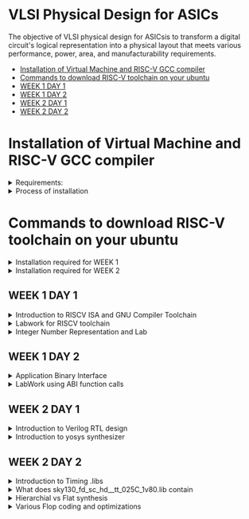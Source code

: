 
# VLSI Physical Design for ASICs
The objective of VLSI physical design for ASICsis to transform a digital circuit's logical representation into a physical layout that meets various performance, power, area, and manufacturability requirements.
- [Installation of Virtual Machine and RISC-V GCC compiler](#Installation-of-Virtual-Machine-and-RISC-V-GCC-compiler)
- [Commands to download RISC-V toolchain on your ubuntu](#Commands-to-download-RISC-V-toolchain-on-your-ubuntu)
- [WEEK 1 DAY 1](#WEEK-1-DAY-1)
- [WEEK 1 DAY 2](#WEEK-1-DAY-2)
- [WEEK 2 DAY 1](#WEEK-2-DAY-1)
- [WEEK 2 DAY 2](#WEEK-2-DAY-2)

# Installation of Virtual Machine and RISC-V GCC compiler
<details>

<summary>Requirements:</summary>

+ OS: Ubuntu 20
  
+ Memory: 200 GB
  
+ RAM: 6 GB
  
</details>

<details>
<summary>Process of installation</summary>
	
- [VirtualBox](https://www.virtualbox.org/wiki/Downloads) ← Click on the link to head to the downloads page. Download and install the windows hosts version
	
    - Open the VirtualBox application and click on “New”
    
    - Give a name to the VM and choose the folder where your VM files will reside.
    
    - For iso file you need to install the iso image from these sites.
    
        - For Ubuntu: http://ubuntu-releases.mirror.net.in/ubuntu/releases/jammy/ubuntu-22.04.3-desktop-amd64.iso (for Intel and AMD users)
	
        - Please refer to the ubuntu website for MacOS (M1, M2) users.
	
    - Download any one of the two iso file and include it in the iso option
    .
    - For type, choose “Linux” and for version either choose “Ubuntu 22.04 (64-bit)”.
    
    - Rest is set to default. Please DM either one of us if you’re facing issues at this point.
    
    - Click on “Next” and for base memory set it to “2048MB” if you have less than 8gb, if you have more, set it to “4096MB”.
    
    - For the Processors, leave it in “1” unless you have 4+ cores. If you have more than 4 cores, you can set it to “2”.
    
    - Click on “Next” and in the “Create a virtual hard disk now” and set it to 50GB or 100GB. Please make sure you have enough space for this, but this space that you allocate is dynamic so don’t worry, it will only take up upto 100GB when required.
    
    - Click on “Next” and “Finish”.
    
    - If you’re having issues connecting to the network inside the VM, click on the “Devices” option on the menu bar above on the VirtualBox application. In that menu, choose “Network” and enable “Connect Network Adapter”. If it still does not work after enabling, please restart the VM and see if that works.
    
    ---
    
    - For the riscv-gcc compiler, head over to this link https://www.embecosm.com/resources/tool-chain-downloads/ and install the tar.gz file based on your Linux version. **************Make sure you do this on the Virtual Machine!**************
    
        - For Ubuntu VMs
	
          -v22.04
</details>




# Commands to download RISC-V toolchain on your ubuntu

<details>
	
<summary>Installation required for WEEK 1</summary>

***Install Git and Vim with automatic "yes" response to prompts***

`sudo apt-get install git vim -y`

***Install various development tools and libraries***

`sudo apt-get install autoconf automake autotools-dev curl libmpc-dev libmpfr-dev libgmp-dev gawk build-essential bison flex texinfo gperf libtool patchutils bc zlib1g-dev git libexpat1-dev gtkwave -y`

***Navigate to the home directory***

`cd`

***Store the current directory path***

`pwd=$PWD`

***Create a directory for the RISC-V toolchain***

`mkdir riscv_toolchain`

***Enter the RISC-V toolchain directory***

`cd riscv_toolchain`

***Download and extract the RISC-V GCC toolchain***

`wget "https://static.dev.sifive.com/dev-tools/riscv64-unknown-elf-gcc-8.3.0-2019.08.0-x86_64-linux-ubuntu14.tar.gz"
tar -xvzf riscv64-unknown-elf-gcc-8.3.0-2019.08.0-x86_64-linux-ubuntu14.tar.gz `

***Add the RISC-V toolchain's bin directory to the PATH***

`export PATH=$pwd/riscv_toolchain/riscv64-unknown-elf-gcc-8.3.0-2019.08.0-x86_64-linux-ubuntu14/bin:$PATH`

***Install device-tree-compiler***

`sudo apt-get install device-tree-compiler -y`

***Clone the RISC-V ISA simulator repository***

`git clone https://github.com/riscv/riscv-isa-sim.git`

***Enter the RISC-V ISA simulator directory***

`cd riscv-isa-sim/`

***Create a build directory***

`mkdir build`

***Enter the build directory***

`cd build`

***Configure the RISC-V ISA simulator build***

`../configure --prefix=$pwd/riscv_toolchain/riscv64-unknown-elf-gcc-8.3.0-2019.08.0-x86_64-linux-ubuntu14`

***Build the RISC-V ISA simulator***

`make`

***Install the RISC-V ISA simulator***

`sudo make install`

***Navigate back to the RISC-V toolchain directory***

`cd $pwd/riscv_toolchain`

***Clone the RISC-V proxy kernel repository***

`git clone https://github.com/riscv/riscv-pk.git`

***Enter the RISC-V proxy kernel directory***

`cd riscv-pk/`

***Create a build directory***

`mkdir build`

***Enter the build directory***

`cd build`

***Configure the RISC-V proxy kernel build***

`../configure --prefix=$pwd/riscv_toolchain/riscv64-unknown-elf-gcc-8.3.0-2019.08.0-x86_64-linux-ubuntu14 --host=riscv64-unknown-elf
`
***Build the RISC-V proxy kernel***

`make`
***
Install the RISC-V proxy kernel***

`sudo make install`

***Add the RISC-V proxy kernel's bin directory to the PATH***

`export PATH=$pwd/riscv_toolchain/riscv64-unknown-elf-gcc-8.3.0-2019.08.0-x86_64-linux-ubuntu14/riscv64-unknown-elf/bin:$PATH`

***Navigate back to the RISC-V toolchain directory***

`cd $pwd/riscv_toolchain`

***Clone the Icarus Verilog repository***

`git clone https://github.com/steveicarus/iverilog.git`

***Enter the Icarus Verilog directory***

`cd iverilog/`

***Check out the v10-branch of Icarus Verilog***

`git checkout --track -b v10-branch origin/v10-branch`


***Update the repository***

`git pull`

***Make autoconf.sh executable***

`chmod 777 autoconf.sh`

***Run autoconf.sh***

`./autoconf.sh`

***Configure Icarus Verilog***

`./configure`

***Build Icarus Verilog***

`make`

***Install Icarus Verilog***

`sudo make install  `

**Update Your Path:**

**After installing, you'll want to add the toolchain binaries to your PATH:**

`echo 'export PATH=$PATH:/opt/riscv/bin' >> ~/.bashrc
source ~/.bashrc`
</details>

<details>

<summary>Installation required for WEEK 2</summary>

# updated tools installation for day 3 and day 4
`git clone https://github.com/YosysHQ/yosys.git `

`cd yosys`

`sudo apt install make`

`sudo apt-get update`

`sudo apt-get install build-essential clang bison flex  libreadline-dev gawk tcl-dev libffi-dev git  graphviz xdot pkg-config python3 libboost-system-dev libboost-python-dev libboost-filesystem-dev zlib1g-dev`

*Comment the export path in bashrc for the code given below to work*

`make config-gcc`

`make -j 4`

`sudo make install`

`sudo apt install gtkwave`

</details>



## WEEK 1 DAY 1 
<details>
<summary>Introduction to RISCV ISA and GNU Compiler Toolchain</summary>


# Introduction


![image](https://github.com/ShashidharReddy01/pes_asic_class/assets/142148810/a9f04dfd-9ff4-48b4-b6f2-47f8845763ad)
**Basic Definition**
+ An Instruction Set Architecture (ISA) is part of the abstract model of a computer that defines how the CPU is controlled by the software. The ISA acts as an interface between the hardware and the software, specifying both what the processor is capable of doing as well as how it gets done.
+ RISC-V is an open-source instruction set architecture used to develop custom processors for a variety of applications, from embedded designs to supercomputers.
# From Apps to Hardware
1. **Applications:** Applications, also known as software applications or simply apps, are programs or software designed to perform specific tasks or functions for end-users. Examples include word processors, web browsers, and games.
2. **System Software:** System software refers to a collection of programs and utilities that manage and control a computer system's hardware and provide services to other software applications. It includes the operating system, device drivers, and system utilities.
3. **Compiler:** A compiler is a software tool that translates high-level programming code (source code) written by humans into machine code or intermediate code that can be executed directly by a computer's hardware or by a virtual machine.
4. **Assembler:** An assembler is a program or tool that translates assembly language code, a low-level human-readable representation of machine code instructions, into machine code that can be executed by a computer's CPU.
5. **RTL (Register-Transfer Level):** RTL, or Register-Transfer Level, is a level of hardware description language used to model the behavior of digital circuits at a low level of abstraction. It specifies how data moves between registers and how logic operations are performed.
6. **Hardware:** Hardware refers to the physical components of a computer system, including the CPU, memory, storage devices, input/output devices, and other electronic and mechanical components. It is the tangible, physical part of a computer system.
![image](https://github.com/ShashidharReddy01/pes_asic_class/assets/142148810/1af652e7-16ef-47b9-a749-515db468e778)
# Detail description of course content
1. **Pseudo Instructions** The pseudo instructions are provided by the assembler tools, which convert them into one or more real instructions. The most commonly used pseudo instruction is the LDR. This allows a 32-bit immediate data item to be loaded into a register.
![image](https://github.com/ShashidharReddy01/pes_asic_class/assets/142148810/b1658f3c-375e-4b42-b489-82b5d3a0df30)

2. **Base Integer Instructions:** The term "base integer instructions" refers to the fundamental set of instructions that form the foundation for performing basic arithmetic, logical, and data movement operations.
3. **Multiply Extension Intructions:** The RISC-V architecture includes a set of multiply and multiply-accumulate (MAC) extension instructions that enhance the instruction set to perform efficient multiplication and multiplication-accumulate operations.
4. **Single and Double Precision Floating Point Extension:** The RISC-V architecture includes floating-point extensions that provide support for both single-precision (32-bit) and double-precision (64-bit) floating-point arithmetic operations. These extensions are often referred to as the "F" and "D" extensions, respectively. Floating-point arithmetic is essential for handling real numbers with fractional parts and for performing accurate calculations involving decimal values.
5. **Application Binary Interface:** ABI stands for "Application Binary Interface." It is a set of rules and conventions that govern how software components interact with each other at the binary level. The ABI defines various aspects of program execution, including how function calls are made, how parameters are passed and returned, how memory is allocated and managed, and more.
6. **Memory Allocation and Stack Pointer** 
- Memory allocation refers to the process of assigning and managing memory segments for various data structures, variables, and objects used by a program. It involves allocating memory space from the system's memory pool and releasing it when it is no longer needed to prevent memory leaks.
- The stack pointer is a register used by a program to keep track of the current position of the program's execution on the call stack.
</details>
<details>
<summary>Labwork for RISCV toolchain</summary>
	
# #c program 

Writing C program using Leaf editor

**Writing a c program to find sum of integers from 1 to N**

`leafpad sum1ton.c`

+ code

  ![image](https://github.com/ShashidharReddy01/pes_asic_class/assets/142148810/10a287e5-fc35-4266-81ab-c5fc1d59b62d)
  
`gcc leafpad sum1ton.c`

`./a.out`

![image](https://github.com/ShashidharReddy01/pes_asic_class/assets/142148810/d8e8b254-2cb8-4321-ac3d-23723944dd2a)

## RISCV GCC Compiler and Dissemble

Using the riscv gcc compiler

`riscv64-unknown-elf-gcc -O1 -mabi=lp64 -march=rv64i -o sum1ton.o sum1ton.c`

`spike pk sum1ton.o`

![image](https://github.com/ShashidharReddy01/pes_asic_class/assets/142148810/9cdddf6c-95c7-4a55-a78c-61697f1d0cd7)

For Assembly Code

`riscv64-unknown-elf-objdump -d sumton.o | less`

type /main to go to the main section

`/main`


For -O1 optimization


![image](https://github.com/ShashidharReddy01/pes_asic_class/assets/142148810/af34dd3c-06d0-4d58-8f98-6f019a8bc8c6)

For -OFast optimization


![image](https://github.com/ShashidharReddy01/pes_asic_class/assets/142148810/4e15a810-46a6-45a7-b883-d19d655dcf3b)

# Spike Simulation and Debug

`spike -d pk sum1ton.c` is used for debugging.

Contents of the register can be viewed as shown in the image below

![image](https://github.com/ShashidharReddy01/pes_asic_class/assets/142148810/64944ba9-08b0-4dbd-a86d-9af8255e28f9)

</details>

<details>
<summary>Integer Number Representation and Lab</summary>

## Unsigned Numbers
- Unsigned numbers, also known as non-negative numbers, are numerical values that represent magnitudes without indicating direction or sign.
- Range: 0 to 2^(N) - 1.

## Signed Numbers
- Signed numbers are numerical values that can represent both positive and negative magnitudes, along with zero.
- Range : -(2^(N-1)) to 2^(N-1) - 1.

64 bit Number System For Unsigned Numbers

+ RISC-V doubleword can represent 0 to (2^(64) - 1) unsigned numbers or positive numbers

+ RISC-V doubleword can represent 0 to (2^(63) - 1)positive & (-1) to (-2^63) negative numbers
+ 
![image](https://github.com/ShashidharReddy01/pes_asic_class/assets/142148810/0c8c40bd-85c6-403b-bda7-2d5f9929acb3)

##Lab
**UnSigned 64-bit Number**
``` c
#include <stdio.h>
#include <math.h>

int main(){
	unsigned long long int max = (unsigned long long int) (pow(2,64) -1);
	unsigned long long int min = (unsigned long long int) (pow(2,64) *(-1));
	printf("lowest number represented by unsigned 64-bit integer is %llu\n",min);
	printf("highest number represented by unsigned 64-bit integer is %llu\n",max);
	return 0;
}
```
![image](https://github.com/ShashidharReddy01/pes_asic_class/assets/142148810/45f6236a-9d45-495f-b735-1d8b32df82cd)


**Signed 64-bit Number**
``` c
#include <stdio.h>
#include <math.h>

int main(){
	long long int max = (long long int) (pow(2,63) -1);
	long long int min = (long long int) (pow(2,63) *(-1));
	printf("lowest number represented by signed 64-bit integer is %lld\n",min);
	printf("highest number represented by signed 64-bit integer is %lld\n",max);
	return 0;
}
```
![image](https://github.com/ShashidharReddy01/pes_asic_class/assets/142148810/f3bbdfcd-1a5b-40e9-a004-77773f87fcef)
</details>

## WEEK 1 DAY 2 
<details>
<summary>Application Binary Interface</summary>
	
- [Introduction to ABI](#Introduction-to-ABI)
- [Memmory Allocation for Double Words](#Memmory-Allocation-for-Double-Words)
- [Load, Add and Store Instructions](#Load-Add-and-Store-Instructions)
- [32-Registers and their ABI Names](#32--Registers-and-their-ABI-Names)
- [ABI Names](#ABI-Names)

## Introduction to ABI
An Application Binary Interface (ABI) is a set of conventions or rules that govern how functions, data structures, and system calls should be organized and accessed in a binary program or library. It defines the low-level interface between different parts of a program or between a program and the operating system. Here are the key points about an ABI:

1. **Binary Compatibility**: ABIs ensure that binary code produced by one compiler or platform can work seamlessly with code produced by another, as long as they adhere to the same ABI.

2. **Function Calling Convention**: ABIs specify how functions are called, including the order and location of arguments and return values, as well as how the call stack is managed during function calls.

3. **Register Usage**: ABIs define which registers are reserved for certain purposes (e.g., argument passing, return values, temporary storage) and how they should be managed during function calls.

4. **Data Layout**: ABIs specify how data structures like structs and arrays are laid out in memory, including rules for alignment and padding.

5. **Exception Handling**: They define how exceptions (such as hardware or software interrupts) are handled, including how control is transferred between user code and exception handlers.

6. **System Calls**: ABIs detail how programs interact with the operating system through system calls, including how arguments are passed and results are retrieved.

7. **Platform Independence**: ABIs help maintain compatibility across different platforms (e.g., different CPU architectures or operating systems) by providing a standardized interface.

8. **Dynamic Linking**: They cover aspects of dynamic linking, such as how shared libraries (DLLs on Windows or shared objects on Unix-based systems) are loaded and linked at runtime.

9. **Versioning**: Some ABIs include mechanisms for versioning so that future changes can be made without breaking compatibility with existing code.

10. **Documentation**: ABIs are typically documented and published, allowing developers to write code that conforms to the ABI's specifications.

11. **Toolchain Support**: Compilers and assemblers are designed to generate code that follows the ABI, ensuring that code produced by different tools can interoperate.

12. **Cross-Platform Development**: ABIs are especially important for cross-platform development, where code needs to run on multiple platforms with potentially different hardware architectures and operating systems.

13. **Security**: ABIs may include security-related aspects, such as buffer overflow protection mechanisms and stack canaries.


## Memmory Allocation for Double Words
64-bit number (or any multi-byte value) can be loaded into memory in little-endian or big-endian. It involves understanding the byte order and arranging the bytes accordingly
1. **Little-Endian:**
In little-endian representation, you store the least significant byte (LSB) at the lowest memory address and the most significant byte (MSB) at the highest memory address.
2. **Big-Endian:**
In big-endian representation, you store the most significant byte (MSB) at the lowest memory address and the least significant byte (LSB) at the highest memory address.

![WhatsApp Image 2023-08-20 at 17 38 47](https://github.com/ShashidharReddy01/pes_asic_class/assets/142148810/9d25d09f-9f95-4ec7-8844-44f3ddad9254)
## Load, Add and Store Instructions
Load, Add, and Store instructions are fundamental operations in computer architecture and assembly programming. They are often used to manipulate data within a computer's memory and registers.

Example `ld x8, 16(x23)`

In this Example
- `ld` is the load double-word instruction.
- `x8` is the destination register.
- `16(x23)` is the memory address pointed to by register `x5` (base address + offset).

![WhatsApp Image 2023-08-20 at 17 42 56](https://github.com/ShashidharReddy01/pes_asic_class/assets/142148810/7a5ebb35-92f6-4a27-b40f-e30812cae1c0)

Example `add x8, x24, x8`

In this Example
- `add` is the add instruction.
- `x8` is the destination register.
- `x24` and `x8` are the source registers.

![WhatsApp Image 2023-08-20 at 17 47 25](https://github.com/ShashidharReddy01/pes_asic_class/assets/142148810/5704ff1b-2008-4154-a835-569651f75e19)

## 32-Registers and their ABI Names
The choice of the number of registers in a processor's architecture, such as the RISC-V RV64 architecture with its 32 general-purpose registers, involves a trade-off between various factors. While modern processors can have more registers but increasing the number of registers could lead to larger instructions, which would take up more memory and potentially slow down instruction fetch and decode.

#### ABI Names
ABI names for registers serve as a standardized way to designate the purpose and usage of specific registers within a software ecosystem. These names play a critical role in maintaining compatibility, optimizing code generation, and facilitating communication between different software components. 

![WhatsApp Image 2023-08-20 at 17 51 23](https://github.com/ShashidharReddy01/pes_asic_class/assets/142148810/46f38e30-4c21-458f-84cc-2ee2381b8b13)

</details>

<details>
<summary>LabWork using ABI function calls</summary>

# LabWork using ABI function calls

![WhatsApp Image 2023-08-20 at 17 54 26](https://github.com/ShashidharReddy01/pes_asic_class/assets/142148810/a64bce17-042a-4dfa-a788-0b71e8778687)

**C Program**
`custom1to9.c`
  ``` c
  #include <stdio.h>
  
  extern int load(int x, int y);
  
  int main()
  {
    int result = 0;
    int count = 9;
    result = load(0x0, count+1);
    printf("Sum of numbers from 1 to 9 is %d\n", result);
  }
```
**Asseembly File**
`load.s`
``` s
.section .text
.global load
.type load, @function
load:
add a4, a0, zero
add a2, a0, a1
add a3, a0, zero
loop:
add a4, a3, a4
addi a3, a3, 1
blt a3, a2, loop
add a0, a4, zero
ret
```
![image](https://github.com/ShashidharReddy01/pes_asic_class/assets/142148810/4d109bc3-c119-4835-b32c-1d2a00b6d5e6)
</details>

## WEEK 2 DAY 1

<details>
<summary>Introduction to Verilog RTL design </summary>

- [Introduction to iverilog design testbench](#Introduction-to-iverilog-design-testbench)
- [Simulation](#Simulation)
- [Testbench](#Testbench)

## Introduction to iverilog design testbench

RTL Design, which stands for Register Transfer Level design, is a crucial phase in digital circuit design, where the functionality of digital systems is described at a level that specifies how data moves between registers. Let's expand on the key points you've mentioned:

1. **Data Transfer between Registers**: RTL design focuses on defining how data is transferred between registers within a digital circuit. Registers are small memory elements capable of storing binary data. The movement of data between these registers represents the fundamental operations of a digital system.

2. **Hardware Description Language (HDL)**: RTL designs are typically written using Hardware Description Languages like Verilog or VHDL. These languages allow designers to specify the behavior and structure of digital circuits at the register transfer level. HDLs provide a way to describe the desired functionality of the hardware without getting into the specifics of how it will be implemented.

3. **Combinational and Sequential Circuits**: RTL design involves creating descriptions for both combinational and sequential circuits. Combinational circuits are those where the output depends solely on the current input, while sequential circuits have memory elements (like registers) and the output depends on both the current input and the previous state.

4. **Logical and Hardware Operation Modeling**: RTL designs in HDLs enable modeling of logical operations (e.g., AND, OR, NOT) as well as hardware operations (e.g., addition, subtraction) at a level of abstraction that reflects the actual hardware behavior.

5. **Optimization**: RTL design involves optimizing the description to achieve specific goals. These goals might include improving performance, reducing power consumption, or minimizing the area required on a chip. Optimization techniques are applied to the RTL code to make it more efficient.

6. **Synthesizable Code**: One of the most critical aspects of RTL design is that the RTL code must be synthesizable. Synthesis is the process of translating RTL code into a netlist of gates and flip-flops that can be physically implemented on hardware. Synthesis tools, often provided by FPGA or ASIC vendors, take RTL code as input and produce a gate-level representation that can be fabricated into physical hardware.

7. **Hierarchical Design**: In complex digital systems, RTL designs are typically broken down into modules or blocks, each representing a specific function or component of the system. These modules can be designed independently and then integrated to create the complete system.

8. **Testing and Verification**: RTL designs also involve the development of testbenches and verification strategies to ensure that the designed digital circuit behaves correctly under various conditions.

## Simulation : RTL design is checked for adherence to its design specification using simulation by giving sample inputs. This helps finding and fixing bugs in the RTL design in the early stages of design development. 

**Simulator**: Simulator is the tool used for this process. It looks for changes on input signals to evaluate outputs. No change in output if there is no change in input signals

![image](https://github.com/ShashidharReddy01/pes_asic_class/assets/142148810/d45720cb-c8ad-4715-b5e8-09578ac146fa)

# Testbench
***A test bench in Verilog is an essential component of the verification process for digital designs. It serves as a simulation environment where you can apply stimulus to the RTL (Register Transfer Level) design and verify its functionality. Here, let's expand on the key components and functions of a Verilog test bench:***

1. **Stimulus Generation**: The test bench generates input signals that simulate real-world conditions or user interactions with the designed hardware. These input signals are applied to the RTL design to test its behavior. Stimulus generation can include tasks like creating clock signals, generating test vectors, or mimicking user inputs.

2. **Instantiating the Design**: In the test bench, you instantiate the RTL design under test. This means you include the design's module within the test bench code. The test bench communicates with the design module, providing inputs and monitoring outputs.

3. **Output Checking**: The other critical part of a test bench is output checking. After applying stimulus to the design, the test bench monitors the design's output signals. It compares the expected output, which is determined based on the input stimulus and the expected behavior of the design, with the actual output produced during simulation.

4. **Assertion Checks**: To ensure that the design behaves correctly, assertions are often used in the test bench. Assertions are statements in the test bench code that express expected conditions or properties of the design. If an assertion fails during simulation, it indicates a problem with the design.

5. **Timing Simulation**: The test bench allows for timing simulation, where you can evaluate how the design behaves in terms of delays, setup times, and hold times. This is crucial for ensuring that the design meets its timing requirements.

6. **Functional Coverage**: Test benches can include functional coverage checks to ensure that various aspects of the design's functionality have been thoroughly tested. Coverage metrics track which parts of the design have been exercised during simulation.

7. **Test Cases**: In a comprehensive verification process, multiple test cases are often created within the test bench. Each test case represents a specific scenario or condition that the design must handle correctly. These test cases collectively ensure thorough testing of the design.

8. **Simulation Results Comparison**: After simulation, the test bench compares the actual simulation results with the expected results. If there are discrepancies, it indicates potential issues in the RTL design.

9. **Debugging and Analysis**: When discrepancies or errors are detected, the test bench provides valuable information for debugging. Designers can analyze the simulation waveforms and debug their RTL code accordingly.

10. **Regression Testing**: As the project progresses and the design evolves, it's common to perform regression testing using the test bench. This ensures that changes or updates to the design do not introduce new issues and that existing functionality remains intact.

In summary, a Verilog test bench is a critical tool for verifying the correctness of an RTL design. It generates input stimuli, monitors output responses, checks assertions, performs timing analysis, and helps ensure that the design meets its functional and timing requirements. By thoroughly testing the design with various test cases, designers can have confidence in its reliability and correctness before moving to the synthesis and implementation stages.

![image](https://github.com/ShashidharReddy01/pes_asic_class/assets/142148810/a220c299-a94c-4fce-9f0f-ed3e5d1131f9)

![image](https://github.com/ShashidharReddy01/pes_asic_class/assets/142148810/a7e494b5-1cc7-4367-97cf-45614fa313e1)
</details>


<details>
<summary>Introduction to yosys synthesizer</summary>
	
## **Introduction to yosys synthesizer**

- [Synthesis](#Synthesis)
- [Verification of Synthesized design](#Verification-of-Synthesized-design)
- [Slower Cells](#Slower-Cells)
- [Labs on Yosys introduction](#Labs-on-Yosys-introduction)
- [Netlist code](#Netlist-code)

## Synthesis
It is a crucial step in the design process for creating digital integrated circuits. It involves transforming a high-level RTL (Register Transfer Level) design, which describes how data moves between registers and the desired functionality, into a gate-level netlist that represents the physical implementation of the design using specific logic gates. Here's an expanded explanation of the synthesis process:

1. **Converting RTL into Logic Gates**: The first step in synthesis is to convert the RTL description, written in a hardware description language like Verilog or VHDL, into a netlist consisting of basic logic gates (e.g., AND, OR, NOT). This process is sometimes referred to as "RTL synthesis." The synthesizer tool analyzes the RTL code and generates an intermediate representation in terms of logic gates.

2. **Technology Mapping**: After obtaining a netlist with basic logic gates, the synthesizer maps these gates to specific technology-dependent gates available in the target technology library. Different semiconductor technologies (e.g., CMOS, FPGA) have their own libraries of standard cells or configurable logic blocks. The synthesizer selects the appropriate gates from this library to match the desired functionality while considering factors like area, power consumption, and speed.

3. **Optimization**: The next critical phase of synthesis is optimization. The synthesizer applies various algorithms and techniques to optimize the mapped netlist. Optimization aims to improve the design in terms of performance, area utilization, and power efficiency while adhering to constraints set by the designer. Common optimization techniques include logic minimization, retiming, and resource sharing.

4. **Constraint Preservation**: Throughout the synthesis process, the synthesizer must ensure that the constraints set by the designer are preserved. These constraints may include timing requirements (e.g., clock frequency, setup and hold times), power consumption limits, or area constraints. The synthesizer makes optimization decisions while respecting these constraints.

5. **Timing Analysis**: Timing analysis is a crucial aspect of synthesis. It evaluates whether the design meets its timing requirements, such as setup and hold times for flip-flops and the maximum clock frequency. If the design doesn't meet these requirements, the synthesizer may need to make adjustments or provide recommendations for meeting them.

6. **Area and Power Analysis**: Synthesis tools also provide estimates of the chip's area utilization and power consumption based on the synthesized netlist. Designers can use this information to assess whether the design meets their area and power targets.

7. **Gate-Level Simulation**: Before proceeding to physical implementation, gate-level simulation is often performed to validate that the synthesized design behaves as expected and meets functional requirements.

8. **Documentation and Reporting**: Synthesis tools generate reports and documentation that include information about the synthesized design, including gate-level representations, critical paths, timing analysis results, and resource utilization.

Synthesis is a pivotal step in the design flow for creating digital chips. It transforms an abstract RTL design into a gate-level netlist that can be physically implemented. During this process, the synthesizer selects technology-dependent gates, optimizes the design for performance and resource utilization, ensures constraint compliance, and provides essential analysis and documentation to guide the subsequent stages of the design process. The choice of synthesis tool and the expertise of the designer significantly influence the quality and efficiency of the final chip implementation.

![image](https://github.com/ShashidharReddy01/pes_asic_class/assets/142148810/c0cbcee9-0794-4efa-8dc3-62fd4cf74ec6)

***Below are the commands to perform above synthesis.***

+ RTL Design - read_verilog
+ .lib - read_liberty
+ netlist file- write_verilog

- .lib: It is a collection of logical modules like, And, Or, Not etc...It has different flvors of same gate like 2 input AND gate, 3 input AND gate etc... with different performace speed.


![image](https://github.com/ShashidharReddy01/pes_asic_class/assets/142148810/06308534-18d0-4c24-b793-2c0db59036b9)

## Verification of Synthesized design
In order to make sure that there are no errors in the netlist, we'll have to verify the synthesized circuit. The netlist verification flow can be seen in the below image:

![image](https://github.com/ShashidharReddy01/pes_asic_class/assets/142148810/ce15fea5-9836-404e-b9be-fa1a086bd1ca)

**Need for different flavours of gate**: In order to make a faster circuit, the clock frequency should be high. For that the time period of the clock should be as low as possible. However, in a sequential circuit, clock period depends on three factors so that data is not lost or to be glitch free.

![image](https://github.com/ShashidharReddy01/pes_asic_class/assets/142148810/def5a0ec-f884-417d-9d24-b3e2d622c827)

+ Tclk > Tcq_a + Tcombi + Tsetup_b
+ Fclk = 1 / Tclk
## Slower Cells
**Why we need slower cells**:
To ensure there is no HOLD issues at flipflop B we need the cells to work at a slower rate.
Hence we need cells that work fast to meet the required performance and we also need cells that work slow to meet HOLD.

**Faster Cells vs Slower Cells**: 
Load in digital circuit is of **Capacitence**. Faster the charging or dicharging of capacitance, lesser is the celll delay. However, for a quick charge/ discharge of capacitor, we need transistors capable of sourcing more current i.e, we need WIDE TRANSISTORS. 

Wider transistors have lesser delay but consume more area and power. Narrow transistors are other way around. Faster cells come with a cost of area and power.

**Selection of the Cells**: We'll need to guide the Synthesizer to choose the flavour of cells that is optimum for implementation of logic circuit. Keeping in view of previous observations of faster vs slower cells,to avoid hold time violations, larger circuits, sluggish circuits, we offer guidance to synthesizer in the form of **Constraints**.

![image](https://github.com/ShashidharReddy01/pes_asic_class/assets/142148810/986d04c5-73de-483a-9c7c-cb78d9f55f42)

### Labs on Yosys introduction

Invoking Yosys:
`yosys`
![image](https://github.com/ShashidharReddy01/pes_asic_class/assets/142148810/48ae79a9-ac5d-476e-8348-9533a78b3e3d)

Snippet below illustrates reading .lib, design and choosing the module to synthesize:
![image](https://github.com/ShashidharReddy01/pes_asic_class/assets/142148810/3e0de64b-28a8-4e5b-8723-253d2b776dfb)
![image](https://github.com/ShashidharReddy01/pes_asic_class/assets/142148810/75072a0f-9aaf-4022-8832-cedc3b709bc6)
![image](https://github.com/ShashidharReddy01/pes_asic_class/assets/142148810/8b58f250-15bf-4959-98bb-05875965729b)

`gvim good_mux.v`
+ `to run this file download sudo apt install vim-gtk3`

![image](https://github.com/ShashidharReddy01/pes_asic_class/assets/142148810/43ac037a-dd95-4d92-9b39-4af13967102d)

- To synthesize use command `synth -top good_mux`

![image](https://github.com/ShashidharReddy01/pes_asic_class/assets/142148810/88939bb8-32e3-431b-b268-36735af13927)

![image](https://github.com/ShashidharReddy01/pes_asic_class/assets/142148810/d46fbc9c-c2d5-4037-9b46-f1d2f6df33fc)

`abc -liberty sky130_fd_sc_hd__tt_025C_1v80.lib`

**abc:** ABC is a tool within Yosys used for technology mapping and optimization. It's often used in the synthesis flow to map a high-level RTL description to a lower-level gate-level representation.

**liberty** This flag indicates that you are providing a Liberty library file as input. A Liberty library file is a file that describes the timing, power, and other characteristics of the cells in a digital standard cell library. These libraries are essential for synthesis tools to perform accurate timing analysis and optimization.

**sky130_fd_sc_hd__tt_025C_1v80.lib:** This is the name of the Liberty library file you are providing to Yosys. The name appears to follow a specific naming convention, indicating it's likely part of the SkyWater 130nm process technology, which is a popular open-source process technology for ASIC (Application-Specific Integrated Circuit) design.

**In summary**, The command is using Yosys with the ABC tool to perform synthesis and optimization operations on a design, and it's using a specific Liberty library file tailored for the SkyWater 130nm process technology. This is a typical step in the process of converting a high-level RTL design into a gate-level representation suitable for further steps in the ASIC design flow, such as place and route.

![image](https://github.com/ShashidharReddy01/pes_asic_class/assets/142148810/c186e404-bbb7-49a9-8df1-07c43fa90f22)

![image](https://github.com/ShashidharReddy01/pes_asic_class/assets/142148810/5f6c0770-3c2c-4e88-b12b-c13ad909adcf)

+ From the above picture we can infer that the MUX we have used has
  - 3 Input Signals
  - 1 Output Signal
  - 0 Internal Signal
  - Cells used
    - mux2
  
   
Command `show` gives us the graphical version of the logics we have used as shown in the below picture

![image](https://github.com/ShashidharReddy01/pes_asic_class/assets/142148810/7a52fcc9-e68a-4642-b7dc-bfd08232035e)

## Netlist code
Command to load netlist is  `write_verilog good_mux_netlist.v` and to open it use the command `!gvim good_mux_netlist.v`

![image](https://github.com/ShashidharReddy01/pes_asic_class/assets/142148810/36b660f1-b629-492b-85d2-de63735efbba)

**Simplified netlist code**: This code consisits of additional switch. To further simplify, we use below command

![image](https://github.com/ShashidharReddy01/pes_asic_class/assets/142148810/2cad4a95-5bee-4086-b736-93e2a2e7d8dc)

It has created:
 - instantiation of mux2
 - name to instantiation
 - interal nets
</details>

## WEEK 2 DAY 2

<details>
<summary>Introduction to Timing .libs</summary>

## **Sky130_fd_sc_hd__tt_025C_1v80.lib**

**sky130:** This identifier signifies that the library is tailored for the SkyWater 130nm process technology. Process technology defines the manufacturing details for integrated circuits, such as transistor size and performance attributes.

**fd_sc_hd:** These abbreviations likely denote specific features of the library:

**fd:** It may stand for "Foundation," implying that the library contains essential building blocks for digital IC design.

**sc:** This could signify "Standard Cells," which are predefined logic gates employed in IC design.

**hd:** This might represent "high-density" libraries, often featuring compact cell designs to maximize logic density within ICs.

**tt_025C:** This segment could indicate the library's operational conditions or settings:

**tt:** It could be an abbreviation for "typical temperature," denoting the library's performance under standard conditions.

**025C:** This possibly refers to 25 degrees Celsius, a common temperature used in IC specifications. Understanding how a library performs at different temperatures is crucial for design considerations.

**1v80:** This part likely represents the library's supply voltage:

**1v80:** It indicates a supply voltage of 1.8 volts. This voltage level is frequently used in digital ICs and has a significant impact on a chip's power consumption and performance characteristics.
</details>
<details>
<summary>What does sky130_fd_sc_hd__tt_025C_1v80.lib contain</summary>

Use `gvim ../lib/sky130_fd_sc_hd__tt_025C_1v80.lib` command to view what this library contains/
	
![image](https://github.com/ShashidharReddy01/pes_asic_class/assets/142148810/fd87a852-1367-4da1-86df-2b0643585548)

+ It also shows us Units of Various Parameters

![image](https://github.com/ShashidharReddy01/pes_asic_class/assets/142148810/fa34ecb4-eaf4-464d-842b-d581d61921d9)

+ The below image shows the power consumption and area comparision.

![image](https://github.com/ShashidharReddy01/pes_asic_class/assets/142148810/7ead027e-ce6e-42d0-aab7-2a38c0297d4c)

![image](https://github.com/ShashidharReddy01/pes_asic_class/assets/142148810/2f7e21c8-a1c3-4fc1-9de5-bea9e965e61e)

</details>
<details>
<summary>Hierarchial vs Flat synthesis</summary>
	
## Hierarchial vs Flat synthesis

**Hierarchical and flat synthesis** are two different approaches to designing and synthesizing digital integrated circuits. Each has its advantages and disadvantages, and the choice between them depends on the specific requirements and complexity of the design. Here's an overview of both approaches:

**Flat Synthesis:**

1. **Single-Level Structure:** In flat synthesis, the entire design is represented as a single-level structure. This means that all modules, components, and logic elements are placed in a single design hierarchy.

2. **Simplicity:** Flat synthesis is simpler to implement and understand, especially for smaller designs with few modules. It's a straightforward way to design digital circuits.

3. **Limited Scalability:** Flat synthesis can become unwieldy and difficult to manage as the design size increases. It may not be practical for complex designs with many components.

4. **Limited Reusability:** Reusing components in a flat design can be challenging, as everything is at the same hierarchical level. Changes to one part of the design can have unintended consequences elsewhere.

**Hierarchical Synthesis:**

1. **Multi-Level Structure:** Hierarchical synthesis breaks the design into multiple levels or layers of hierarchy. Each level contains smaller, more manageable sub-modules or blocks.

2. **Scalability:** Hierarchical synthesis is more scalable and better suited for complex designs. It allows for easier organization and management of large and intricate circuits.

3. **Modularity and Reusability:** Hierarchical designs are inherently modular, making it easier to reuse components in different parts of the design or in other projects. This promotes a more structured and efficient design process.

4. **Ease of Debugging and Testing:** Debugging and testing are often more straightforward in hierarchical designs because issues can be localized to specific modules or hierarchy levels.

5. **Improved Collaboration:** Hierarchical designs are well-suited for team collaboration, as different team members can work on separate modules independently, reducing conflicts and integration challenges.

For smaller, less complex designs, **flat synthesis** may be adequate and simpler to implement. However, for larger and more complex designs, **hierarchical synthesis** is generally preferred because it offers better scalability, modularity, reusability, and organization, making it easier to manage and maintain the design throughout its lifecycle.

### Labwork

+ For **Hierarchial Synthesis** we use the file module.v

On terminal use the commands as given below:

`cd vlsi/sky130RTLDesignAndSynthesisWorkshop/verilog_files`

`gvim multiple_modules.v`

![image](https://github.com/ShashidharReddy01/pes_asic_class/assets/142148810/67418513-1a0e-420d-b389-fe6a8eb7e33a)

`yosys`

`read_liberty -lib ../lib/sky130_fd_sc_hd__tt_025C_1v80.lib`

`read_verilog multiple_modules.v`

`synth -top multiple_modules`

![image](https://github.com/ShashidharReddy01/pes_asic_class/assets/142148810/54b7acba-8fbd-4c5a-a6ee-fb0dc5b07821)

![image](https://github.com/ShashidharReddy01/pes_asic_class/assets/142148810/6deb9945-6a66-4a2f-a145-0f95d082002e)

**To view the netlist**

`abc -liberty ../lib/sky130_fd_sc_hd__tt_025C_1v80.lib`

`show multiple_modules`

![image](https://github.com/ShashidharReddy01/pes_asic_class/assets/142148810/f819e2c1-eb36-440d-90fc-562cdc39de7c)


`write_verilog -noattr multiple_modules_hier.v`

`!gvim multiple_modules_hier.v`

![image](https://github.com/ShashidharReddy01/pes_asic_class/assets/142148810/d9b92127-f8ed-485b-8f68-60225d5b186a)

![image](https://github.com/ShashidharReddy01/pes_asic_class/assets/142148810/b251c0ed-ca0c-4856-91ca-1ad774241847)

For **Flattened Synthesis** we use the file multiple_module.v

On terminal use the commands as given below:

`cd vlsi/sky130RTLDesignAndSynthesisWorkshop/verilog_files`

`yosys`

`read_liberty -lib ../lib/sky130_fd_sc_hd__tt_025C_1v80.lib`

`read_verilog multiple_modules.v`

`synth -top multiple_modules`

`abc -liberty ../lib/sky130_fd_sc_hd__tt_025C_1v80.lib`

`flatten`

`show`

![image](https://github.com/ShashidharReddy01/pes_asic_class/assets/142148810/ab25652b-72bb-4b7d-8259-0a5d931beb95)

`write_verilog -noattr multiple_modules_flat.v`

`!gvim multiple_modules_flat.v`

![image](https://github.com/ShashidharReddy01/pes_asic_class/assets/142148810/c09996e6-759d-4bfe-ae24-338b547df093)


</details>
<details>
<summary>Various Flop coding and optimizations</summary>

## Various Flop coding and optimizations

### Why Flops and Flop Coding Style

**Flop** refers to a flip-flop, which is a fundamental building block used to store binary information in a digital circuit. Flip-flops are crucial components in sequential logic circuits and are used to store state information or to synchronize signals. They are often used in various digital systems, including microprocessors, memory elements, and more.

The term **flop coding style** generally refers to different ways of describing and implementing flip-flops in hardware description languages (HDLs) such as VHDL or Verilog. These coding styles can vary based on design practices, target technology, and design requirements. Here are a few common flop coding styles:

1. **Structural Style**:
   - In structural coding, you describe the flip-flop using low-level logic gates, such as AND, OR, and NOT gates.
   - This style offers precise control over the flip-flop's behavior and can be useful for specifying custom flip-flops with specific functionality.
   - It can be less abstract and more detailed compared to other coding styles.

2. **Behavioral Style**:
   - Behavioral coding focuses on specifying the intended functionality of the flip-flop without getting into the low-level gate-level details.
   - You describe what the flip-flop should do rather than how it should be implemented.
   - It's a high-level and more abstract approach to coding flip-flops.

3. **RTL (Register-Transfer Level) Style**:
   - RTL is a widely used coding style for describing flip-flops.
   - In RTL, you specify how data flows from one flip-flop to another, capturing the data path and control signals.
   - RTL coding is closer to the actual hardware behavior but is still abstracted from the gate-level details.

4. **Synthesizable Style**:
   - When coding for synthesis (the process of translating high-level code into gates), you need to follow a style that can be synthesized into hardware efficiently.
   - This style adheres to synthesis-friendly constructs and practices to ensure that the HDL code can be transformed into actual flip-flops in the target technology.

5. **Preferred Styles by Synthesis Tools**:
   - Different synthesis tools might have preferred coding styles or optimizations.
   - Understanding the capabilities and preferences of your synthesis tool can influence your choice of flop coding style.

## D Flip Flop:

**D Flip-Flop with Asynchronous Set (AS):**

1. **Data (D) Input**: The D input represents the data that you want to store in the flip-flop. The flip-flop changes its output state (Q) based on the value of D when the set condition is met.

2. **Clock (CLK) Input**: The CLK input controls when the flip-flop samples the D input and updates its state. Typically, D flip-flops change state on the rising or falling edge of the clock, depending on the specific design.

3. **Asynchronous Set (S) Input**:
   - **Set (S)**: When the S signal is asserted (e.g., S = 1), it immediately sets the Q output to 1, irrespective of the clock state. This means that even if the clock is in an inactive state, the flip-flop will set to 1 when S is active.

4. **Asynchronous Behavior**: The asynchronous set (AS) input overrides the clocked behavior of the flip-flop. If S is asserted while the clock is inactive, the output state will change asynchronously, without waiting for a clock edge.

5. **Use Cases**: AS flip-flops are useful when you need to force a specific state in a circuit immediately, regardless of the clock. However, they should be used with caution due to the potential for asynchronous behavior.

`gvim dff_asyncres_syncres.v`

![image](https://github.com/ShashidharReddy01/pes_asic_class/assets/142148810/3da1b636-a5b5-43ca-9c06-54d8ae9e241c)


**D Flip-Flop with Asynchronous Reset (AR):**

1. **Data (D) Input**: The D input specifies the data that you want to store in the flip-flop. The flip-flop updates its output state (Q) based on the D input when the reset condition is met.

2. **Clock (CLK) Input**: The CLK input determines when the flip-flop samples the D input and updates its state. The flip-flop typically changes state on the rising or falling edge of the clock.

3. **Asynchronous Reset (R) Input**:
   - **Reset (R)**: When the R signal is asserted (e.g., R = 1), it immediately resets the Q output to 0, regardless of the clock state. This means that even if the clock is inactive, the flip-flop will reset to 0 when R is active.

4. **Asynchronous Behavior**: The asynchronous reset (AR) input overrides the clocked behavior of the flip-flop. If R is asserted while the clock is inactive, the output state will change asynchronously, without waiting for a clock edge.

5. **Use Cases**: AR flip-flops are employed when you need to force a specific state in a circuit immediately, without waiting for the clock. However, similar to AS flip-flops, they should be used carefully to manage potential asynchronous issues.

`gvim dff_async_set.v`

![image](https://github.com/ShashidharReddy01/pes_asic_class/assets/142148810/1f436e5c-8fd7-4bba-8049-2d898648e581)


**D Flip-Flop with Synchronous Reset (SR):**

1. **Data (D) Input**: The D input specifies the data you want to store in the flip-flop. The flip-flop updates its output state (Q) based on the D input when the reset condition is met, but this is synchronized with the clock.

2. **Clock (CLK) Input**: The CLK input determines when the flip-flop samples the D input and updates its state. Typically, D flip-flops change state on the rising or falling edge of the clock, depending on their specific design.

3. **Synchronous Reset (R) Input**:
   - **Reset (R)**: When the R signal is asserted (e.g., R = 1) and the clock edge arrives, the flip-flop resets (Q becomes 0) on that clock edge. The reset operation occurs in sync with the clock.

4. **Synchronous Behavior**: In synchronous reset (SR) flip-flops, the reset operation only takes effect at the specified clock edge. This ensures that the flip-flop state changes are synchronized with the clock and avoids glitches.

5. **Use Cases**: SR flip-flops are widely used in synchronous digital designs, particularly when precise timing control is required. They help maintain the integrity of the sequential logic and prevent race conditions while allowing for controlled resets.

`gvim dff_syncres.v`

![image](https://github.com/ShashidharReddy01/pes_asic_class/assets/142148810/87ed5a9e-d795-4ae4-a8f6-e737a8306586)


**D Flip-Flop with Asynchronous Reset (AR) and Synchronous Reset (SR):**

1. **Data (D) Input**: The D input represents the data that you want to store in the flip-flop. The flip-flop changes its output state (Q) based on the value of D.

2. **Clock (CLK) Input**: The CLK input controls when the flip-flop samples the D input and updates its state. Typically, D flip-flops change state on the rising or falling edge of the clock, depending on their specific implementation.

3. **Asynchronous Reset (AR) Input**:
   - **Reset (AR)**: When the AR signal is asserted (e.g., AR = 1), it immediately resets the Q output to 0, regardless of the clock state. This asynchronous reset operation occurs independently of the clock, providing an immediate reset capability.

4. **Synchronous Reset (SR) Input**:
   - **Reset (SR)**: When the SR signal is asserted (e.g., SR = 1) and the clock edge arrives, the flip-flop resets (Q becomes 0) on that clock edge. This synchronous reset operation is synchronized with the clock.

5. **Reset Priority**: In this configuration, if both asynchronous and synchronous resets are asserted simultaneously, the asynchronous reset (AR) usually takes priority, forcing the flip-flop to reset immediately, regardless of the clock edge.

6. **Use Cases**: D flip-flops with both asynchronous and synchronous reset capabilities are versatile and can be used in designs where you need a combination of immediate reset (AR) and controlled, clock-synchronized reset (SR). They provide flexibility in managing reset conditions based on design requirements.

`gvim dff_asyncres_syncres.v`

![image](https://github.com/ShashidharReddy01/pes_asic_class/assets/142148810/80fa0b72-a9ea-40cb-b87a-cc53ab3fbac6)


### Lab Flop Synthesis and Simulations

1. **D Flip Flop with Asynchronous Reset Simulation and Synthesis**

`cd vlsi/sky130RTLDesignAndSynthesisWorkshop/verilog_files`

`iverilog dff_asyncres.v tb_dff_asyncres.v`

`./a.out`

`gtkwave tb_dff_asyncres.vcd`

`cd vlsi/sky130RTLDesignAndSynthesisWorkshop/verilog_files`

`yosys`

`read_liberty -lib ../lib/sky130_fd_sc_hd__tt_025C_1v80.lib`

`read_verilog dff_async_set.v`

`synth -top dff_async_set`

`dfflibmap -liberty ../lib/sky130_fd_sc_hd__tt_025C_1v80.lib`

`abc -liberty ../lib/sky130_fd_sc_hd__tt_025C_1v80.lib`

`show`

![image](https://github.com/ShashidharReddy01/pes_asic_class/assets/142148810/09939086-1be9-48da-a0c4-2c4c497e43e5)

![image](https://github.com/ShashidharReddy01/pes_asic_class/assets/142148810/9f562191-3f5b-42cb-bb6a-59e3d2606565)


2. **D Flip Flop with Asynchronous Reset Simulation and Synthesis**

`cd vlsi/sky130RTLDesignAndSynthesisWorkshop/verilog_files`

`iverilog dff_syncres.v tb_dff_syncres.v`

`./a.out`

`gtkwave tb_dff_syncres.vcd`

`cd vlsi/sky130RTLDesignAndSynthesisWorkshop/verilog_files`

`yosys`

`read_liberty -lib ../lib/sky130_fd_sc_hd__tt_025C_1v80.lib`

`read_verilog dff_syncres.v`

`synth -top dff_syncres`

`dfflibmap -liberty ../lib/sky130_fd_sc_hd__tt_025C_1v80.lib `

`abc -liberty ../lib/sky130_fd_sc_hd__tt_025C_1v80.lib`

`show`

![image](https://github.com/ShashidharReddy01/pes_asic_class/assets/142148810/9e23d04d-b8d4-4bf5-8b47-40c8382b1059)

![image](https://github.com/ShashidharReddy01/pes_asic_class/assets/142148810/9db3e622-8acd-43df-9f5d-9ffca64ff59e)

2. **D Flip Flop with Synchronous Reset Simulation and Synthesis**

`cd vlsi/sky130RTLDesignAndSynthesisWorkshop/verilog_files`

`iverilog dff_syncres.v tb_dff_syncres.v`

`./a.out`

`gtkwave tb_dff_syncres.vcd`

`yosys`

`read_liberty -lib ../lib/sky130_fd_sc_hd__tt_025C_1v80.lib`

`read_verilog dff_syncres.v`

`synth -top dff_syncres`

`dfflibmap -liberty ../lib/sky130_fd_sc_hd__tt_025C_1v80.lib `

`abc -liberty ../lib/sky130_fd_sc_hd__tt_025C_1v80.lib`

`show`

![image](https://github.com/ShashidharReddy01/pes_asic_class/assets/142148810/498994ef-921f-4282-a80d-ef3df03c2469)

![image](https://github.com/ShashidharReddy01/pes_asic_class/assets/142148810/bf01b629-6210-401f-91a0-d64d1c55d0a7)


### Interesting Optimizations

`gvim mult_2.v`

![image](https://github.com/ShashidharReddy01/pes_asic_class/assets/142148810/55b384c8-a29b-4317-9d77-149001e284cc)

`yosys`

`read_liberty -lib ../lib/sky130_fd_sc_hd__tt_025C_1v80.lib`

`read_verilog mult_2.v`

`synth -top mul2`

![image](https://github.com/ShashidharReddy01/pes_asic_class/assets/142148810/36da9ee8-9f64-40e5-a901-c44845def678)


`abc -liberty ../lib/sky130_fd_sc_hd__tt_025C_1v80.lib`

`show`

![image](https://github.com/ShashidharReddy01/pes_asic_class/assets/142148810/acf0854f-769b-4000-b162-74efd656adbc)


`write_verilog -noattr mul2_netlist.v`

`!gvim mul2_netlist.v`

![image](https://github.com/ShashidharReddy01/pes_asic_class/assets/142148810/22e1f6d7-12c9-4645-a7b9-31592f735750)


`gvim mult_8.v`

![image](https://github.com/ShashidharReddy01/pes_asic_class/assets/142148810/1ecc2b7f-b585-4f3e-9946-49678beb3690)

`yosys`

`read_liberty -lib ../lib/sky130_fd_sc_hd__tt_025C_1v80.lib`

`read_verilog mult_8.v`

`synth -top mult8`

`abc -liberty ../lib/sky130_fd_sc_hd__tt_025C_1v80.lib`

`show`

![image](https://github.com/ShashidharReddy01/pes_asic_class/assets/142148810/3acff9f0-0b36-4783-9597-379cf9338461)


`write_verilog -noattr mult8_netlist.v`

`!gvim mult8_netlist.v`

![image](https://github.com/ShashidharReddy01/pes_asic_class/assets/142148810/16459fa0-fa66-472c-9532-31a76cfb952e)

</details>



 
 










    













































  






